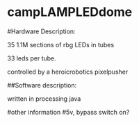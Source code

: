 # campLAMPLEDdome

#Hardware Description:

35 1.1M sections of rbg LEDs in tubes

33 leds per tube.

controlled by a heroicrobotics pixelpusher

##Software description:

written in processing java

#other information
#5v, bypass switch on?

